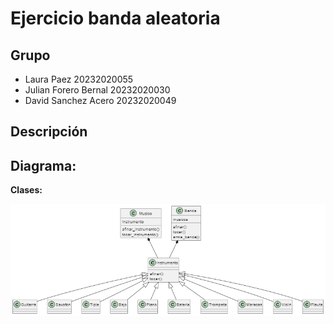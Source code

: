 # Ejercicio banda aleatoria

## Grupo
- Laura Paez 20232020055
- Julian Forero Bernal 20232020030
- David Sanchez Acero 20232020049

## Descripción

## Diagrama:

__Clases:__

![alt text](image.png)